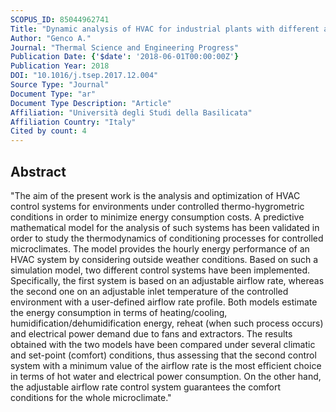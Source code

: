 ```yaml
---
SCOPUS_ID: 85044962741
Title: "Dynamic analysis of HVAC for industrial plants with different airflow control systems"
Author: "Genco A."
Journal: "Thermal Science and Engineering Progress"
Publication Date: {'$date': '2018-06-01T00:00:00Z'}
Publication Year: 2018
DOI: "10.1016/j.tsep.2017.12.004"
Source Type: "Journal"
Document Type: "ar"
Document Type Description: "Article"
Affiliation: "Università degli Studi della Basilicata"
Affiliation Country: "Italy"
Cited by count: 4
---
```


## Abstract
"The aim of the present work is the analysis and optimization of HVAC control systems for environments under controlled thermo-hygrometric conditions in order to minimize energy consumption costs. A predictive mathematical model for the analysis of such systems has been validated in order to study the thermodynamics of conditioning processes for controlled microclimates. The model provides the hourly energy performance of an HVAC system by considering outside weather conditions. Based on such a simulation model, two different control systems have been implemented. Specifically, the first system is based on an adjustable airflow rate, whereas the second one on an adjustable inlet temperature of the controlled environment with a user-defined airflow rate profile. Both models estimate the energy consumption in terms of heating/cooling, humidification/dehumidification energy, reheat (when such process occurs) and electrical power demand due to fans and extractors. The results obtained with the two models have been compared under several climatic and set-point (comfort) conditions, thus assessing that the second control system with a minimum value of the airflow rate is the most efficient choice in terms of hot water and electrical power consumption. On the other hand, the adjustable airflow rate control system guarantees the comfort conditions for the whole microclimate."
